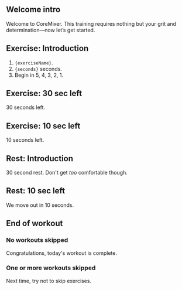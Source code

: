 ## Welcome intro

Welcome to CoreMixer. This training requires nothing but your grit and determination—now let’s get started.

## Exercise: Introduction

1. `{exerciseName}`.
1. `{seconds}` seconds.
1. Begin in 5, 4, 3, 2, 1.

## Exercise: 30 sec left

30 seconds left.

## Exercise: 10 sec left

10 seconds left.

## Rest: Introduction

30 second rest. Don't get _too_ comfortable though.

## Rest: 10 sec left

We move out in 10 seconds.

## End of workout

### No workouts skipped

Congratulations, today's workout is complete.

### One or more workouts skipped

Next time, try not to skip exercises.
